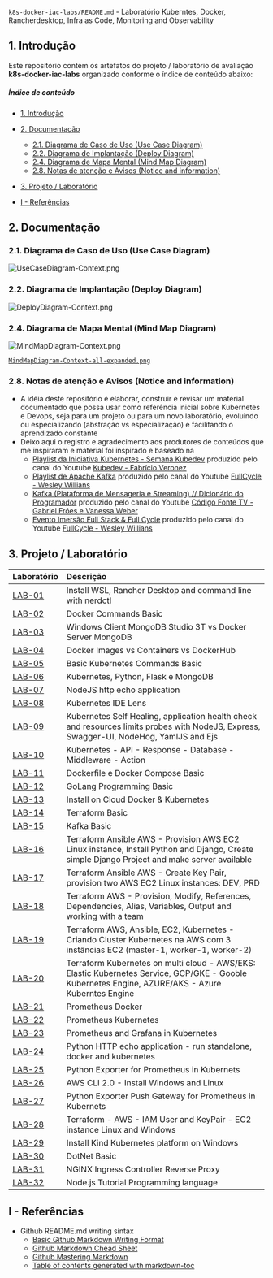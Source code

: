 `k8s-docker-iac-labs/README.md` - Laboratório Kuberntes, Docker, Rancherdesktop, Infra as Code, Monitoring and Observability

## 1. Introdução

Este repositório contém os artefatos do projeto / laboratório de avaliação  **k8s-docker-iac-labs** organizado conforme o índice de conteúdo abaixo:

##### Índice de conteúdo  
- [1. Introdução](#1-introdução)
- [2. Documentação](#2-documentação)
  * [2.1. Diagrama de Caso de Uso (Use Case Diagram)](#21-diagrama-de-caso-de-uso-use-case-diagram)
  * [2.2. Diagrama de Implantação (Deploy Diagram)](#22-diagrama-de-implantação-deploy-diagram)
  * [2.4. Diagrama de Mapa Mental (Mind Map Diagram)](#24-diagrama-de-mapa-mental-mind-map-diagram)
  * [2.8. Notas de atenção e Avisos (Notice and information)](#28-notas-de-atenção-e-avisos-notice-and-information)
- [3. Projeto / Laboratório](#3-projeto--laboratório)

- [I - Referências](#i---referências)



## 2. Documentação

### 2.1. Diagrama de Caso de Uso (Use Case Diagram)

![UseCaseDiagram-Context.png](./doc/uml-diagrams/UseCaseDiagram-kubernetes.png) 


### 2.2. Diagrama de Implantação (Deploy Diagram)

![DeployDiagram-Context.png](./doc/uml-diagrams/DeployDiagram-kubernetes-docker.png) 


### 2.4. Diagrama de Mapa Mental (Mind Map Diagram)

![MindMapDiagram-Context.png](./doc/mind-maps/MindMapDiagram-kubernetes-docker.png) 

[`MindMapDiagram-Context-all-expanded.png`](./doc/mind-maps/MindMapDiagram-kubernetes-docker-all-expanded.png) 


### 2.8. Notas de atenção e Avisos (Notice and information)

* A idéia deste repositório é elaborar, construir e revisar um material documentado que possa usar como referência inicial sobre Kubernetes e Devops, seja para um projeto ou para um novo laboratório, evoluindo ou especializando (abstração vs especialização) e facilitando o aprendizado constante
* Deixo aqui o registro e agradecimento aos produtores de conteúdos que me inspiraram e  material foi inspirado e baseado na 
  * [Playlist da Iniciativa Kubernetes - Semana Kubedev](https://www.youtube.com/watch?v=0V_zGIEqIBc&list=PLZfrXScDmaiPwFQvY4JnPZkgC3NmqxFLX) produzido pelo canal do Youtube [Kubedev - Fabrício Veronez](https://www.youtube.com/channel/UCUy0NlW6WlVFj8V3xhXegYQ)
  * [Playlist de Apache Kafka](https://www.youtube.com/watch?v=o5yviW6QSrE&list=PL5aY_NrL1rjt_AZxj11kQjiTNLGg4ZaZA) produzido pelo canal do Youtube [FullCycle - Wesley Willians](https://www.youtube.com/channel/UCMUoZehUZBhLb8XaTc8TQrA)
  * [Kafka (Plataforma de Mensageria e Streaming) // Dicionário do Programador](https://www.youtube.com/watch?v=qOqXz5Qv_-8&list=PLORrDfZD1hkGVBK4byiS82zaAutzuhsRz) produzido pelo canal do Youtube [Código Fonte TV - Gabriel Fróes e Vanessa Weber](https://www.youtube.com/watch?v=qOqXz5Qv_-8&t=74s)
  * [Evento Imersão Full Stack & Full Cycle](https://www.youtube.com/watch?v=O0HqVNkzY1Q) produzido pelo canal do Youtube [FullCycle - Wesley Willians](https://www.youtube.com/channel/UCMUoZehUZBhLb8XaTc8TQrA)


## 3. Projeto / Laboratório

| Laboratório | Descrição                       |
| :---------- | :------------------------------ |
| [LAB-01](./md/README-install-wsl-rancherdesktop-windows.md)                        | Install WSL, Rancher Desktop and command line with nerdctl |
| [LAB-02](./md/README-docker-commands-basic.md)                                     | Docker Commands Basic |
| [LAB-03](./md/README-install-windows-client-mongodb-studio3t.md)                   | Windows Client MongoDB Studio 3T vs Docker Server MongoDB |
| [LAB-04](./md/README-docker-images-containers.md)                                  | Docker Images vs Containers vs DockerHub |
| [LAB-05](./md/README-k8s-commands-basic.md)                                        | Basic Kubernetes Commands Basic |
| [LAB-06](./md/README-k8s-python-flask-mongodb.md)                                  | Kubernetes, Python, Flask e MongoDB |
| [LAB-07](./md/README-k8s-nodejs-http-echo.md)                                      | NodeJS http echo application |
| [LAB-08](./md/README-install-windows-client-kubernetes-ide-lens.md)                | Kubernetes IDE Lens |
| [LAB-09](./md/README-k8s-selfhealing-healthcheck-resourceslimits-probes.md)        | Kubernetes Self Healing, application health check and resources limits probes with NodeJS, Express, Swagger-UI, NodeHog, YamlJS and Ejs |
| [LAB-10](./md/README-k8s-api-lang-response-database-middleware-action.md)          | Kubernetes - API - Response - Database - Middleware - Action |
| [LAB-11](./md/README-dockerfile-docker-compose-basic.md)                           | Dockerfile e Docker Compose Basic |
| [LAB-12](./md/README-golang-basic.md)                                              | GoLang Programming Basic |
| [LAB-13](./md/README-install-cloud-docker-kubernetes.md)                           | Install on Cloud Docker & Kubernetes |
| [LAB-14](./md/README-terraform-basic.md)                                           | Terraform Basic |
| [LAB-15](./md/README-kafka-basic.md)                                               | Kafka Basic |
| [LAB-16](./src/terraform-ansible-aws/readme.txt)                                   | Terraform Ansible AWS - Provision AWS EC2 Linux instance, Install Python and Django, Create simple Django Project and make server available  |
| [LAB-17](./src/terraform-ansible-aws-keypair-multiple-env/readme.txt)              | Terraform Ansible AWS - Create Key Pair, provision two AWS EC2 Linux instances: DEV, PRD  |
| [LAB-18](./src/terraform-aws/readme.txt)                                           | Terraform AWS - Provision, Modify, References, Dependencies, Alias, Variables, Output and working with a team |
| [LAB-19](./src/terraform-ansible-aws-ec2-k8s/readme.txt)                           | Terraform AWS, Ansible, EC2, Kubernetes - Criando Cluster Kubernetes na AWS com 3 instâncias EC2 (master-1, worker-1, worker-2) |
| [LAB-20](./src/terraform-aws-eks-gcp-gke-azure-aks/readme.txt)                     | Terraform Kubernetes on multi cloud - AWS/EKS: Elastic Kubernetes Service, GCP/GKE - Gooble Kubernetes Engine, AZURE/AKS - Azure Kuberntes Engine |
| [LAB-21](./src/prometheus-docker/readme.txt)                                       | Prometheus Docker |
| [LAB-22](./src/prometheus-k8s/readme.txt)                                          | Prometheus Kubernetes |
| [LAB-23](./src/prometheus-k8s-grafana/readme.txt)                                  | Prometheus and Grafana in Kubernetes |
| [LAB-24](./src/py-http-echo/readme.txt)                                            | Python HTTP echo application - run standalone, docker and kubernetes |
| [LAB-25](./src/py-k8s-prometheus-exporter/readme.txt)                              | Python Exporter for Prometheus in Kubernets |
| [LAB-26](./src/aws-cli/readme.txt)                                                 | AWS CLI 2.0 - Install Windows and Linux |
| [LAB-27](./src/py-k8s-prometheus-exporter-push-gateway/readme.txt)                 | Python Exporter Push Gateway for Prometheus in Kubernets |
| [LAB-28](./src/terraform-aws-iam-user-keypair-ec2-linux-windows/readme.txt)        | Terraform - AWS - IAM User and KeyPair - EC2 instance Linux and Windows |
| [LAB-29](./md/README-install-kubernetes-kind.md)                                   | Install Kind Kubernetes platform on Windows |
| [LAB-30](./md/README-dotnet-basic.md)                                              | DotNet Basic |
| [LAB-31](./src/k8s-nginx-ingress-controller/readme.txt)                            | NGINX Ingress Controller Reverse Proxy |
| [LAB-32](https://github.com/josemarsilva/node-tutorial-edureka)                    | Node.js Tutorial Programming language |




## I - Referências

* Github README.md writing sintax
  * [Basic Github Markdown Writing Format](https://docs.github.com/pt/free-pro-team@latest/github/writing-on-github/basic-writing-and-formatting-syntax)  
  * [Github Markdown Chead Sheet](https://guides.github.com/pdfs/markdown-cheatsheet-online.pdf)
  * [Github Mastering Markdown](https://guides.github.com/features/mastering-markdown/#what)
  * [Table of contents generated with markdown-toc](http://ecotrust-canada.github.io/markdown-toc/)
